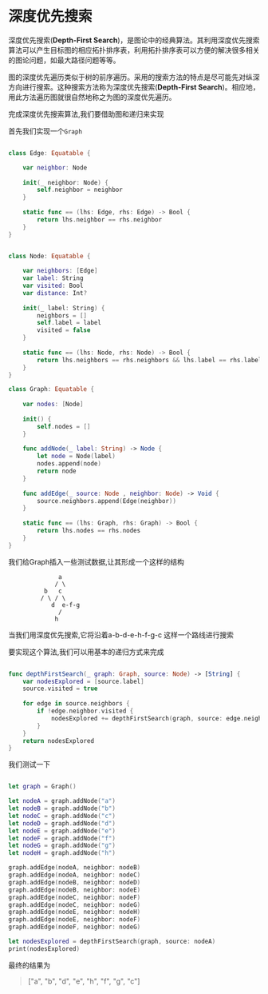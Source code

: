 # 深度优先搜索

深度优先搜索(**Depth-First Search**)，是图论中的经典算法。其利用深度优先搜索算法可以产生目标图的相应拓扑排序表，利用拓扑排序表可以方便的解决很多相关的图论问题，如最大路径问题等等。

图的深度优先遍历类似于树的前序遍历。采用的搜索方法的特点是尽可能先对纵深方向进行搜索。这种搜索方法称为深度优先搜索(**Depth-First Search**)。相应地，用此方法遍历图就很自然地称之为图的深度优先遍历。

完成深度优先搜索算法,我们要借助图和递归来实现

首先我们实现一个`Graph`

```swift 

class Edge: Equatable {

    var neighbor: Node
    
    init(_ neighbor: Node) {
        self.neighbor = neighbor
    }
    
    static func == (lhs: Edge, rhs: Edge) -> Bool {
        return lhs.neighbor == rhs.neighbor
    }
}


class Node: Equatable {
    
    var neighbors: [Edge]
    var label: String
    var visited: Bool
    var distance: Int?
    
    init(_ label: String) {
        neighbors = []
        self.label = label
        visited = false
    }
    
    static func == (lhs: Node, rhs: Node) -> Bool {
        return lhs.neighbors == rhs.neighbors && lhs.label == rhs.label
    }
}

class Graph: Equatable {
    
    var nodes: [Node]
    
    init() {
        self.nodes = []
    }
    
    func addNode(_ label: String) -> Node {
        let node = Node(label)
        nodes.append(node)
        return node
    }
    
    func addEdge(_ source: Node , neighbor: Node) -> Void {
        source.neighbors.append(Edge(neighbor))
    }
    
    static func == (lhs: Graph, rhs: Graph) -> Bool {
        return lhs.nodes == rhs.nodes
    }
}


```

我们给Graph插入一些测试数据,让其形成一个这样的结构

```
		      a
		     / \
		  b   c
		 / \ / \ 
	        d  e-f-g
	          / 
	         h

```

当我们用深度优先搜索,它将沿着a-b-d-e-h-f-g-c 这样一个路线进行搜索

要实现这个算法,我们可以用基本的递归方式来完成

```swift

func depthFirstSearch(_ graph: Graph, source: Node) -> [String] {
    var nodesExplored = [source.label]
    source.visited = true
    
    for edge in source.neighbors {
        if !edge.neighbor.visited {
            nodesExplored += depthFirstSearch(graph, source: edge.neighbor)
        }
    }
    return nodesExplored
}

```

我们测试一下

```swift

let graph = Graph()

let nodeA = graph.addNode("a")
let nodeB = graph.addNode("b")
let nodeC = graph.addNode("c")
let nodeD = graph.addNode("d")
let nodeE = graph.addNode("e")
let nodeF = graph.addNode("f")
let nodeG = graph.addNode("g")
let nodeH = graph.addNode("h")

graph.addEdge(nodeA, neighbor: nodeB)
graph.addEdge(nodeA, neighbor: nodeC)
graph.addEdge(nodeB, neighbor: nodeD)
graph.addEdge(nodeB, neighbor: nodeE)
graph.addEdge(nodeC, neighbor: nodeF)
graph.addEdge(nodeC, neighbor: nodeG)
graph.addEdge(nodeE, neighbor: nodeH)
graph.addEdge(nodeE, neighbor: nodeF)
graph.addEdge(nodeF, neighbor: nodeG)

let nodesExplored = depthFirstSearch(graph, source: nodeA)
print(nodesExplored)

```

最终的结果为

>["a", "b", "d", "e", "h", "f", "g", "c"]

